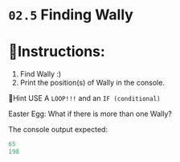 # `02.5` Finding Wally

# 📝Instructions:
1. Find Wally :)
2. Print the position(s) of Wally in the console.

📝Hint
USE A `LOOP!!!` and an `IF (conditional)`


Easter Egg:
What if there is more than one Wally?


The console output expected:
```js
65
198
```